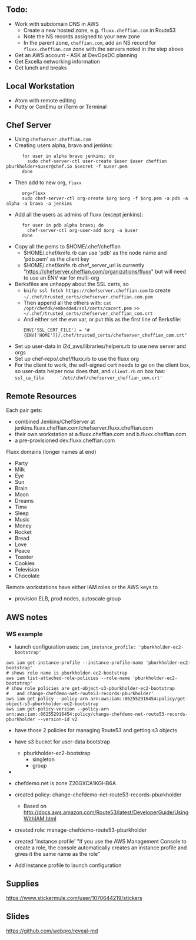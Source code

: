 ## Todo:
- Work with subdomain DNS in AWS
  - Create a new hosted zone, e.g. `fluxx.cheffian.com` in Route53
  - Note the NS records assigned to your new zone
  - In the parent zone, `cheffian.com`, add an NS record for `fluxx.cheffian.com` zone with the servers noted in the step above
- Get an AWS account - ASK at DevOpsDC planning
- Get Excella networking information
- Get lunch and breaks


## Local Workstation

- Atom with remote editing
- Putty or ConEmu or iTerm or Terminal

## Chef Server

- Using `chefserver.cheffian.com`
- Creating users alpha, bravo and jenkins:
```
      for user in alpha bravo jenkins; do
        sudo chef-server-ctl user-create $user $user cheffian pburkholder+$user@chef.io $secret -f $user.pem
      done
```
- Then add to new org, `fluxx`
```
      org=fluxx
      sudo chef-server-ctl org-create $org $org -f $org.pem -a pdb -a alpha -a bravo -a jenkins
```
- Add all the users as admins of fluxx (except jenkins):
```
      for user in pdb alpha bravo; do
        chef-server-ctl org-user-add $org -a $user
      done
```
- Copy all the pems to $HOME/.chef/cheffian
  - $HOME/.chef/knife.rb can use 'pdb' as the node name and 'pdb.pem' as the client key
  - $HOME/.chef/knife.rb chef_server_url is currently "https://chefserver.cheffian.com/organizations/fluxx" but will need to use an ENV var for multi-org
- Berksfiles are unhappy about the SSL certs, so
  - `knife ssl fetch https://chefserver.cheffian.com` to create `~/.chef/trusted_certs/chefserver.cheffian.com.pem`
  - Then append all the others with: `cat /opt/chefdk/embedded/ssl/certs/cacert.pem >> ~/.chef/trusted_certs/chefserver_cheffian_com.crt`
  - And either set the evn var, or put this as the first line of Berksfile:
      ```
      ENV['SSL_CERT_FILE'] = "#{ENV['HOME']}/.chef/trusted_certs/chefserver_cheffian_com.crt"
      ```
- Set up user-data in i2d_aws/libraries/helpers.rb to use new server and orgs
- Set up chef-repo/.chef/fluxx.rb to use the fluxx org
- For the client to work, the self-signed cert needs to go on the client box, so user-data helper now does that, and `client.rb` on box has:
       ```
       ssl_ca_file      '/etc/chef/chefserver_cheffian_com.crt'
       ```
       

## Remote Resources

Each pair gets:
- combined Jenkins/ChefServer at jenkins.fluxx.cheffian.com/chefserver.fluxx.cheffian.com
- their own workstation at a.fluxx.cheffian.com and b.fluxx.cheffian.com
- a pre-provisioned dev.fluxx.cheffian.com

Fluxx domains (longer names at end)
- Party
- Milk
- Eye
- Sun
- Brain
- Moon
- Dreams
- Time
- Sleep
- Music
- Money
- Rocket
- Bread
- Love
- Peace
- Toaster
- Cookies
- Television
- Chocolate

Remote workstations have either IAM roles or the AWS keys to
- provision ELB, prod nodes, autoscale group

## AWS notes

### WS example

- launch configuration uses: `iam_instance_profile: 'pburkholder-ec2-bootstrap'`
```
aws iam get-instance-profile --instance-profile-name 'pburkholder-ec2-bootstrap'
# shows role name is pburkholder-ec2-bootstrap
aws iam list-attached-role-policies --role-name 'pburkholder-ec2-bootstrap'
# show role policies are get-object-s3-pburkholder-ec2-bootstrap
#   and change-chefdemo-net-route53-records-pburkholder'
aws iam get-policy --policy-arn arn:aws:iam::862552916454:policy/get-object-s3-pburkholder-ec2-bootstrap
aws iam get-policy-version --policy-arn arn:aws:iam::862552916454:policy/change-chefdemo-net-route53-records-pburkholder --version-id v2
```
- have those 2 policies for managing Route53 and getting s3 objects
- have s3 bucket for user-data bootstrap
  - pburkholder-ec2-bootstrap
    - singleton
    - group


-


- chefdemo.net is zone Z20GXCA1KGHB6A
- created policy:  change-chefdemo-net-route53-records-pburkholder
  - Based on http://docs.aws.amazon.com/Route53/latest/DeveloperGuide/UsingWithIAM.html
- created role:  manage-chefdemo-route53-pburkholder
- created 'instance profile' "If you use the AWS Management Console to create a role, the console automatically creates an instance profile and gives it the same name as the role"
- Add instance profile to launch configuration

## Supplies

https://www.stickermule.com/user/1070644219/stickers

## Slides

https://github.com/webpro/reveal-md
